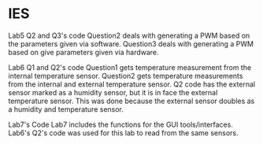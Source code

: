 # IES
Lab5 Q2 and Q3's code
Question2 deals with generating a PWM based on the parameters given via software.
Question3 deals with generating a PWM based on give parameters given via hardware.

Lab6 Q1 and Q2's code
Question1 gets temperature measurement from the internal temperature sensor.
Question2 gets temperature measurements from the internal and external temperature sensor. Q2 code has the external sensor marked as a humidity sensor, but it is in
face the external temperature sensor. This was done because the external sensor doubles as a humidity and temperature sensor.

Lab7's Code
Lab7 includes the functions for the GUI tools/interfaces. Lab6's Q2's code was used for this lab to read from the same sensors.
